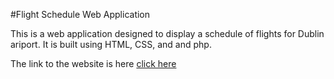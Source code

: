 #Flight Schedule Web Application

This is a web application designed to display a schedule of flights for Dublin ariport. It is built using HTML, CSS, and and php.



The link to the website is here
 [click here](https://mysql07.comp.dkit.ie/D00243412/AIRLINE/starter-template/page-1.php)
 